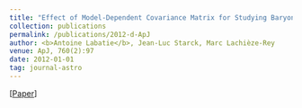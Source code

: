 ```yaml
---
title: "Effect of Model-Dependent Covariance Matrix for Studying Baryon Acoustic Oscillations"
collection: publications
permalink: /publications/2012-d-ApJ
author: <b>Antoine Labatie</b>, Jean-Luc Starck, Marc Lachièze-Rey
venue: ApJ, 760(2):97
date: 2012-01-01
tag: journal-astro
---
```


[[Paper](http://iopscience.iop.org/article/10.1088/0004-637X/760/2/97/)]
<br>
<br>
